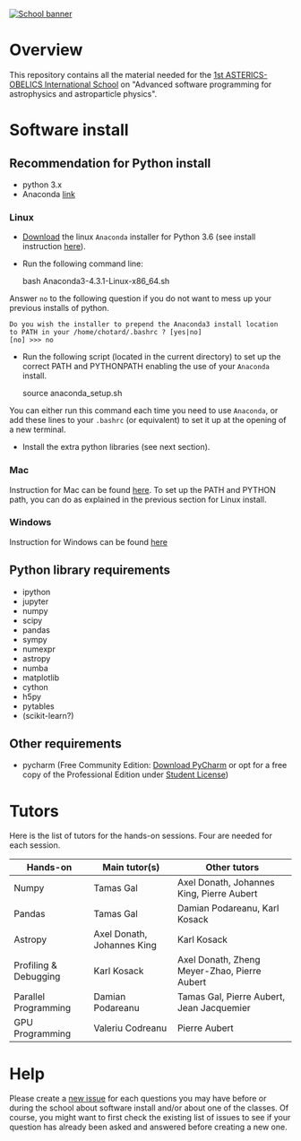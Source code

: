 [![School banner](https://indico.in2p3.fr/event/14227/logo)](https://indico.in2p3.fr/event/14227/logo)

# Overview

This repository contains all the material needed for the [1st
ASTERICS-OBELICS International
School](https://indico.in2p3.fr/event/14227) on "Advanced software
programming for astrophysics and astroparticle physics".

# Software install

## Recommendation for Python install

- python 3.x
- Anaconda [link](https://www.continuum.io/downloads)

### Linux

- [Download](https://repo.continuum.io/archive/Anaconda3-4.3.1-Linux-x86_64.sh)
the linux `Anaconda` installer for Python 3.6 (see install instruction
[here](https://www.continuum.io/downloads#linux)).

- Run the following command line:

	bash Anaconda3-4.3.1-Linux-x86_64.sh

Answer `no` to the following question if you do not want to mess up your previous installs of python.
	
	Do you wish the installer to prepend the Anaconda3 install location
	to PATH in your /home/chotard/.bashrc ? [yes|no]
	[no] >>> no

- Run the following script (located in the current directory) to set up
the correct PATH and PYTHONPATH enabling the use of your `Anaconda` install.

	source anaconda_setup.sh

You can either run this command each time you need to use `Anaconda`,
or add these lines to your `.bashrc` (or equivalent) to set it up at
the opening of a new terminal.

- Install the extra python libraries (see next section).

### Mac

Instruction for Mac can be found
[here](https://www.continuum.io/downloads#windows). To set up the PATH
and PYTHON path, you can do as explained in the previous section for
Linux install.

### Windows

Instruction for Windows can be found [here](https://www.continuum.io/downloads#windows)

## Python library requirements

- ipython
- jupyter
- numpy
- scipy
- pandas
- sympy
- numexpr
- astropy
- numba
- matplotlib
- cython
- h5py
- pytables
- (scikit-learn?)

## Other requirements

- pycharm (Free Community Edition: [Download PyCharm](https://www.jetbrains.com/pycharm/download) or opt for a free copy of the Professional Edition under [Student License](https://www.jetbrains.com/student/))

# Tutors

Here is the list of tutors for the hands-on sessions. Four are needed for each session.

| Hands-on               | Main tutor(s)              | Other tutors                              |
| ---------------------- |----------------------------|-------------------------------------------|
| Numpy                  | Tamas Gal                  | Axel Donath, Johannes King, Pierre Aubert |
| Pandas                 | Tamas Gal                  | Damian Podareanu, Karl Kosack             |
| Astropy                | Axel Donath, Johannes King | Karl Kosack                               |
| Profiling & Debugging  | Karl Kosack                | Axel Donath, Zheng Meyer-Zhao, Pierre Aubert|
| Parallel Programming   | Damian Podareanu           | Tamas Gal, Pierre Aubert, Jean Jacquemier |
| GPU Programming        | Valeriu Codreanu           | Pierre Aubert                             |

 
# Help

Please create a [new
issue](https://github.com/Asterics2020-Obelics/School2017/issues) for
each questions you may have before or during the school about software
install and/or about one of the classes. Of course, you might want to
first check the existing list of issues to see if your question has
already been asked and answered before creating a new one.
